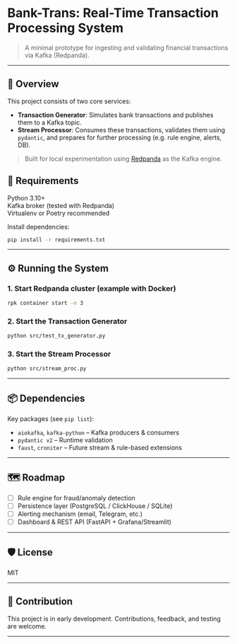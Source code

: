 # Bank-Trans: Real-Time Transaction Processing System

> A minimal prototype for ingesting and validating financial transactions via Kafka (Redpanda).

---

## 🚀 Overview

This project consists of two core services:

- **Transaction Generator**: Simulates bank transactions and publishes them to a Kafka topic.
- **Stream Processor**: Consumes these transactions, validates them using `pydantic`, and prepares for further processing (e.g. rule engine, alerts, DB).

> Built for local experimentation using [Redpanda](https://redpanda.com/) as the Kafka engine.





## 🧪 Requirements

Python 3.10+  
Kafka broker (tested with Redpanda)  
Virtualenv or Poetry recommended

Install dependencies:

```bash
pip install -r requirements.txt
````

---

## ⚙️ Running the System

### 1. Start Redpanda cluster (example with Docker)

```bash
rpk container start -n 3
```

### 2. Start the Transaction Generator

```bash
python src/test_tx_generator.py
```

### 3. Start the Stream Processor

```bash
python src/stream_proc.py
```

---

## 📦 Dependencies

Key packages (see `pip list`):

* `aiokafka`, `kafka-python` – Kafka producers & consumers
* `pydantic v2` – Runtime validation
* `faust`, `croniter` – Future stream & rule-based extensions

---

## 🗺️ Roadmap

* [ ] Rule engine for fraud/anomaly detection
* [ ] Persistence layer (PostgreSQL / ClickHouse / SQLite)
* [ ] Alerting mechanism (email, Telegram, etc.)
* [ ] Dashboard & REST API (FastAPI + Grafana/Streamlit)

---

## 🛡️ License

MIT

---

## 🤝 Contribution

This project is in early development. Contributions, feedback, and testing are welcome.

---
